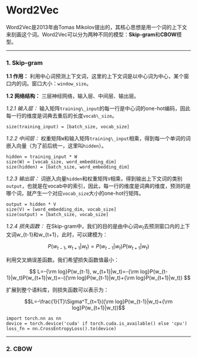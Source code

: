 # Word2Vec

Word2Vec是2013年由Tomas Mikolov提出的，其核心思想是用一个词的上下文来刻画这个词。Word2Vec可以分为两种不同的模型：**Skip-gram**和**CBOW**模型。

---

### 1. Skip-gram

**1.1 作用：** 利用中心词预测上下文词，这里的上下文词是以中心词为中心，某个窗口内的词。窗口大小：`window_size`。

**1.2 网络结构：** 三层神经网络，输入层、中间层、输出层。

*1.2.1 输入层：* 输入矩阵`training\_input`的每一行是中心词的one-hot编码，因此每一行的维度是词典去重后的长度`vocab\_size`。

	size(training_input) = [batch_size, vocab_size]

*1.2.2 中间层：* 权重矩阵`W`和输入矩阵`training\_input`相乘，得到每一个单词的词嵌入向量（为了前后统一，这里叫`hidden`）。

	hidden = training_input * W
	size(W) = [vocab_size, word_embedding_dim]
	size(hidden) = [batch_size, word_embedding_dim]

*1.2.3 输出层：* 词嵌入向量`hidden`和权重矩阵`V`相乘，得到输出上下文词的类别`output`，也就是在vocab中的索引，因此，每一行的维度是词典的维度，预测的是哪个词，就产生一个对应`vocab_size`大小的one-hot行矩阵。

	output = hidden * V
	size(V) = [word_embedding_dim, vocab_size]
	size(output) = [batch_size, vocab_size]

*1.2.4 损失函数：* 在Skip-gram中，我们的目的是由中心词$w_t$去预测窗口内的上下文词w_{t-1}和w_{t+1}，此时，可以建模为：

$$ P(w_{t-1}, w_{t+1}|w_t) = P(w_{t-1}|w_t)P(w_{t+1}|w_t)$$

利用交叉熵误差函数。我们希望损失函数值最小：

$$ L=-{\rm log}P(w_{t-1}, w_{t+1}|w_t)=-{\rm log}P(w_{t-1}|w_t)P(w_{t+1}|w_t)=-({\rm log}P(w_{t-1}|w_t)+{\rm log}P(w_{t+1}|w_t)) $$

扩展到整个语料库，则损失函数可以表示为：

$$L=-\frac{1}{T}\Sigma^T_{t=1}({\rm log}P(w_{t-1}|w_t)+{\rm log}P(w_{t+1}|w_t))$$

	import torch.nn as nn
	device = torch.device('cuda' if torch.cuda.is_available() else 'cpu')
	loss_fn = nn.CrossEntropyLoss().to(device)





---

### 2. CBOW
